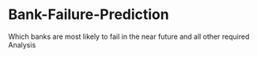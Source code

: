 # Bank-Failure-Prediction
 Which banks are most likely to fail in the near future and all other required Analysis
